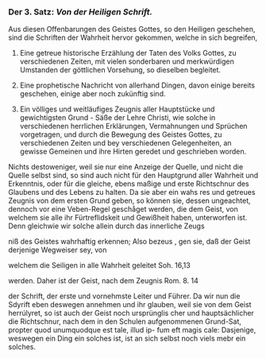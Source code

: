 <!--
content-0044.xml
Buchseite 27
-->


### Der 3. Satz: *Von der Heiligen Schrift.*

Aus diesen Offenbarungen des Geistes Gottes, so
den Heiligen geschehen, sind die Schriften der 
Wahrheit hervor gekommen, welche in sich begreifen,

1. Eine getreue historische Erzählung der Taten 
   des Volks Gottes, zu verschiedenen Zeiten, 
   mit vielen sonderbaren und merkwürdigen Umstanden 
   der göttlichen Vorsehung, so dieselben begleitet.

2. Eine prophetische Nachricht von allerhand 
   Dingen, davon einige bereits geschehen, einige aber 
   noch zukünftig sind.

3. Ein völliges und weitläufiges Zeugnis aller 
   Hauptstücke und gewichtigsten Grund - Säße 
   der Lehre Christi, wie solche in verschiedenen 
   herrlichen Erklärungen, Vermahnungen und Sprüchen 
   vorgetragen, und durch die Bewegung des 
   Geistes Gottes, zu verschiedenen Zeiten und bey 
   verschiedenen Gelegenheiten, an gewisse Gemeinen 
   und ihre Hirten geredet und geschrieben worden.

Nichts destoweniger, weil sie nur eine Anzeige 
der Quelle, und nicht die Quelle selbst sind, so sind <!-- seite 28 #TODO  -->
auch nicht für den Hauptgrund aller Wahrheit und Erkenntnis, oder für die gleiche, ebens
maßige und erste Richtschnur des Glaubens
und des Lebens zu halten. Da sie aber ein wahs
res und getreues Zeugnis von dem ersten Grund
geben, so können sie, dessen ungeachtet, dennoch vor
eine Veben-Regel geschåget werden, die dem
Geist, von welchem sie alle ihr Fürtreflidskeit und
Gewißheit haben, unterworfen ist. Denn
gleichwie wir solche allein durch das innerliche Zeugs

  niß des Geistes wahrhaftig erkennen; Also bezeus
, gen sie, daß der Geist derjenige Wegweiser sey, von

welchem die Seiligen in alle Wahrheit geleitet Soh. 16,13

werden. Daher ist der Geist, nach dem Zeugnis Rom. 8. 14

der Schrift, der erste und vornehmste Leiter und
 Führer. Da wir nun die Sdyrift eben deswegen
annehmen und ihr glauben, weil sie von dem Geist
herrúlyret, so ist auch der Geist noch ursprünglis
cher und hauptsächlicher die Richtschnur, nach
dem in den Schulen aufgenommenen Grund-Sat,
propter quod unumquodque est tale, illud ip-
fum eft magis cale: Dasjenige, weswegen ein
Ding ein solches ist, ist an sich selbst noch viels
mebr ein solches.

